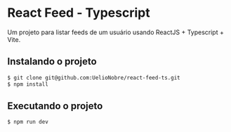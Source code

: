 # React Feed - Typescript

Um projeto para listar feeds de um usuário usando ReactJS + Typescript + Vite.

## Instalando o projeto
```bash
$ git clone git@github.com:UelioNobre/react-feed-ts.git
$ npm install
```

## Executando o projeto
```bash
$ npm run dev
```